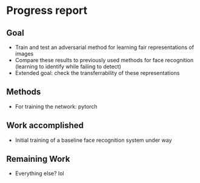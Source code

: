 # Progress report

## Goal
- Train and test an adversarial method for learning fair representations of images
- Compare these results to previously used methods for face recognition (learning to identify while failing to detect)
- Extended goal: check the transferrability of these representations

## Methods
- For training the network: pytorch

## Work accomplished
- Initial training of a baseline face recognition system under way

## Remaining Work
- Everything else? lol

